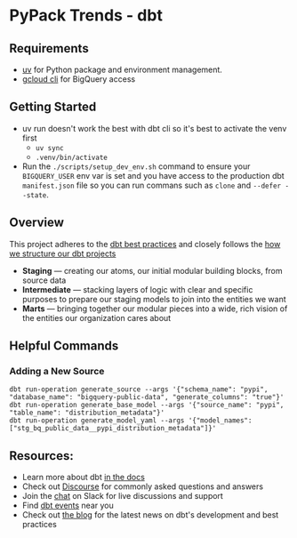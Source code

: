 # PyPack Trends - dbt

## Requirements
* [uv](https://docs.astral.sh/uv/) for Python package and environment management.
* [gcloud cli](https://cloud.google.com/sdk/docs/install) for BigQuery access

## Getting Started
- uv run doesn't work the best with dbt cli so it's best to activate the venv first
    - `uv sync`
    - `.venv/bin/activate`
- Run the `./scripts/setup_dev_env.sh` command to ensure your `BIGQUERY_USER` env var is set and you have access to the production dbt `manifest.json` file so you can run commans such as `clone` and `--defer --state`.

## Overview
This project adheres to the [dbt best practices](https://docs.getdbt.com/best-practices) and closely follows the [how we structure our dbt projects](https://docs.getdbt.com/best-practices/how-we-structure/1-guide-overview)

- **Staging** — creating our atoms, our initial modular building blocks, from source data
- **Intermediate** — stacking layers of logic with clear and specific purposes to prepare our staging models to join into the entities we want
- **Marts** — bringing together our modular pieces into a wide, rich vision of the entities our organization cares about

## Helpful Commands

### Adding a New Source
```
dbt run-operation generate_source --args '{"schema_name": "pypi", "database_name": "bigquery-public-data", "generate_columns": "true"}'
dbt run-operation generate_base_model --args '{"source_name": "pypi", "table_name": "distribution_metadata"}'
dbt run-operation generate_model_yaml --args '{"model_names": ["stg_bq_public_data__pypi_distribution_metadata"]}'
```

## Resources:
- Learn more about dbt [in the docs](https://docs.getdbt.com/docs/introduction)
- Check out [Discourse](https://discourse.getdbt.com/) for commonly asked questions and answers
- Join the [chat](https://community.getdbt.com/) on Slack for live discussions and support
- Find [dbt events](https://events.getdbt.com) near you
- Check out [the blog](https://blog.getdbt.com/) for the latest news on dbt's development and best practices
